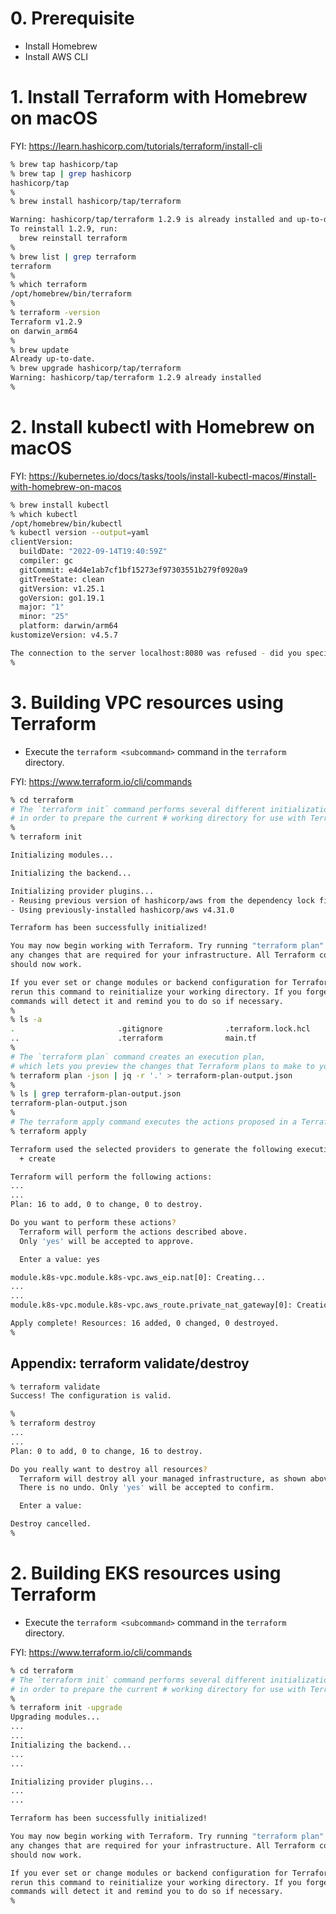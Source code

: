 # 0. Prerequisite
* Install Homebrew
* Install AWS CLI

# 1. Install Terraform with Homebrew on macOS
FYI:
https://learn.hashicorp.com/tutorials/terraform/install-cli

```sh
% brew tap hashicorp/tap
% brew tap | grep hashicorp
hashicorp/tap
% 
% brew install hashicorp/tap/terraform

Warning: hashicorp/tap/terraform 1.2.9 is already installed and up-to-date.
To reinstall 1.2.9, run:
  brew reinstall terraform
% 
% brew list | grep terraform
terraform
% 
% which terraform
/opt/homebrew/bin/terraform
% 
% terraform -version
Terraform v1.2.9
on darwin_arm64
% 
% brew update
Already up-to-date.
% brew upgrade hashicorp/tap/terraform
Warning: hashicorp/tap/terraform 1.2.9 already installed
% 
```

# 2. Install kubectl with Homebrew on macOS
FYI:
https://kubernetes.io/docs/tasks/tools/install-kubectl-macos/#install-with-homebrew-on-macos

```sh
% brew install kubectl
% which kubectl
/opt/homebrew/bin/kubectl
% kubectl version --output=yaml
clientVersion:
  buildDate: "2022-09-14T19:40:59Z"
  compiler: gc
  gitCommit: e4d4e1ab7cf1bf15273ef97303551b279f0920a9
  gitTreeState: clean
  gitVersion: v1.25.1
  goVersion: go1.19.1
  major: "1"
  minor: "25"
  platform: darwin/arm64
kustomizeVersion: v4.5.7

The connection to the server localhost:8080 was refused - did you specify the right host or port?
% 
```

# 3. Building VPC resources using Terraform
* Execute the `terraform <subcommand>` command in the `terraform` directory.

FYI:
https://www.terraform.io/cli/commands

```sh
% cd terraform
# The `terraform init` command performs several different initialization steps
# in order to prepare the current # working directory for use with Terraform.
% 
% terraform init

Initializing modules...

Initializing the backend...

Initializing provider plugins...
- Reusing previous version of hashicorp/aws from the dependency lock file
- Using previously-installed hashicorp/aws v4.31.0

Terraform has been successfully initialized!

You may now begin working with Terraform. Try running "terraform plan" to see
any changes that are required for your infrastructure. All Terraform commands
should now work.

If you ever set or change modules or backend configuration for Terraform,
rerun this command to reinitialize your working directory. If you forget, other
commands will detect it and remind you to do so if necessary.
% 
% ls -a
.                       .gitignore              .terraform.lock.hcl     modules
..                      .terraform              main.tf
% 
# The `terraform plan` command creates an execution plan,
# which lets you preview the changes that Terraform plans to make to your infrastructure.
% terraform plan -json | jq -r '.' > terraform-plan-output.json
% 
% ls | grep terraform-plan-output.json
terraform-plan-output.json
% 
# The terraform apply command executes the actions proposed in a Terraform plan.
% terraform apply

Terraform used the selected providers to generate the following execution plan. Resource actions are indicated with the following symbols:
  + create

Terraform will perform the following actions:
...
...
Plan: 16 to add, 0 to change, 0 to destroy.

Do you want to perform these actions?
  Terraform will perform the actions described above.
  Only 'yes' will be accepted to approve.

  Enter a value: yes

module.k8s-vpc.module.k8s-vpc.aws_eip.nat[0]: Creating...
...
...
module.k8s-vpc.module.k8s-vpc.aws_route.private_nat_gateway[0]: Creation complete after 1s [id=r-rtb-06050378aeb063c441080289494]

Apply complete! Resources: 16 added, 0 changed, 0 destroyed.
% 
```
## Appendix: terraform validate/destroy

```sh
% terraform validate
Success! The configuration is valid.

% 
% terraform destroy
...
...
Plan: 0 to add, 0 to change, 16 to destroy.

Do you really want to destroy all resources?
  Terraform will destroy all your managed infrastructure, as shown above.
  There is no undo. Only 'yes' will be accepted to confirm.

  Enter a value: 

Destroy cancelled.
% 
```


# 2. Building EKS resources using Terraform
* Execute the `terraform <subcommand>` command in the `terraform` directory.

FYI:
https://www.terraform.io/cli/commands

```sh
% cd terraform
# The `terraform init` command performs several different initialization steps
# in order to prepare the current # working directory for use with Terraform.
% 
% terraform init -upgrade 
Upgrading modules...
...
...
Initializing the backend...
...
...

Initializing provider plugins...
...
...

Terraform has been successfully initialized!

You may now begin working with Terraform. Try running "terraform plan" to see
any changes that are required for your infrastructure. All Terraform commands
should now work.

If you ever set or change modules or backend configuration for Terraform,
rerun this command to reinitialize your working directory. If you forget, other
commands will detect it and remind you to do so if necessary.
% 